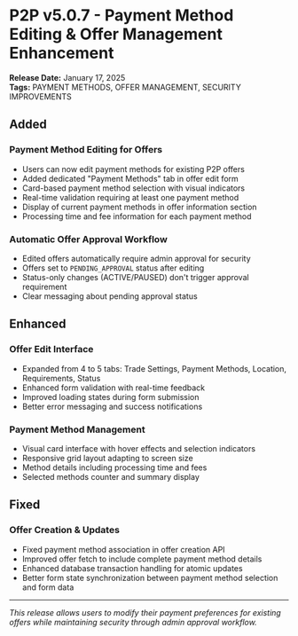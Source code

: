 # P2P v5.0.7 - Payment Method Editing & Offer Management Enhancement
**Release Date:** January 17, 2025  
**Tags:** PAYMENT METHODS, OFFER MANAGEMENT, SECURITY IMPROVEMENTS

## Added

### **Payment Method Editing for Offers**
- Users can now edit payment methods for existing P2P offers
- Added dedicated "Payment Methods" tab in offer edit form
- Card-based payment method selection with visual indicators
- Real-time validation requiring at least one payment method
- Display of current payment methods in offer information section
- Processing time and fee information for each payment method

### **Automatic Offer Approval Workflow**
- Edited offers automatically require admin approval for security
- Offers set to `PENDING_APPROVAL` status after editing
- Status-only changes (ACTIVE/PAUSED) don't trigger approval requirement
- Clear messaging about pending approval status

## Enhanced

### **Offer Edit Interface**
- Expanded from 4 to 5 tabs: Trade Settings, Payment Methods, Location, Requirements, Status
- Enhanced form validation with real-time feedback
- Improved loading states during form submission
- Better error messaging and success notifications

### **Payment Method Management**
- Visual card interface with hover effects and selection indicators
- Responsive grid layout adapting to screen size
- Method details including processing time and fees
- Selected methods counter and summary display

## Fixed

### **Offer Creation & Updates**
- Fixed payment method association in offer creation API
- Improved offer fetch to include complete payment method details
- Enhanced database transaction handling for atomic updates
- Better form state synchronization between payment method selection and form data

---

*This release allows users to modify their payment preferences for existing offers while maintaining security through admin approval workflow.* 